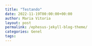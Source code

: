```yaml
---
title: "Testando"
date: 2022-11-19T00:00:00+00:00
author: Maria Vitoria
layout: post
permalink: /ephesus-jekyll-blog-theme/
categories: Genel
tags:
---
```

